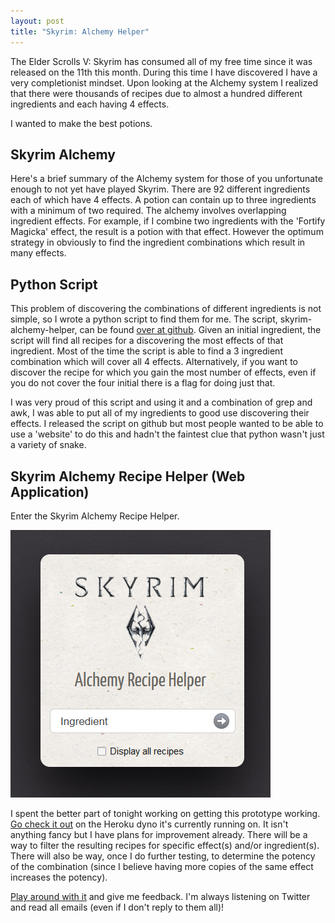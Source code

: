 ```yaml
---
layout: post
title: "Skyrim: Alchemy Helper"
---
```


The Elder Scrolls V: Skyrim has consumed all of my free time since it was
released on the 11th this month. During this time I have discovered I have
a very completionist mindset. Upon looking at the Alchemy system I realized
that there were thousands of recipes due to almost a hundred different
ingredients and each having 4 effects.

I wanted to make the best potions.

## Skyrim Alchemy

Here's a brief summary of the Alchemy system for those of you unfortunate 
enough to not yet have played Skyrim. There are 92 different ingredients
each of which have 4 effects. A potion can contain up to three ingredients
with a minimum of two required. The alchemy involves overlapping ingredient
effects. For example, if I combine two ingredients with the 'Fortify Magicka'
effect, the result is a potion with that effect. However the optimum strategy
in obviously to find the ingredient combinations which result in many effects.

## Python Script

This problem of discovering the combinations of different ingredients is not
simple, so I wrote a python script to find them for me. The script,
skyrim-alchemy-helper, can be found [over at github][skyrim-alchemy-helper-py].
Given an initial ingredient, the script will find all recipes for a discovering
the most effects of that ingredient. Most of the time the script is able to
find a 3 ingredient combination which will cover all 4 effects. Alternatively,
if you want to discover the recipe for which you gain the most number of
effects, even if you do not cover the four initial there is a flag for doing
just that. 

I was very proud of this script and using it and a combination of grep and awk,
I was able to put all of my ingredients to good use discovering their effects.
I released the script on github but most people wanted to be able to use a
'website' to do this and hadn't the faintest clue that python wasn't just a 
variety of snake.

## Skyrim Alchemy Recipe Helper (Web Application)

Enter the Skyrim Alchemy Recipe Helper.

<img src="/images/posts/2011-11-15-skyrim-alchemy-helper/skyrim-alchemy-helper.png" alt="Skyrim Alchemy Recipe Helper Screenshot" class="noclip" />


I spent the better part of tonight working on getting this prototype working.
[Go check it out][skyrim-alchemy-helper-web] on the Heroku dyno it's currently
running on. It isn't anything fancy but I have plans for improvement already.
There will be a way to filter the resulting recipes for specific effect(s)
and/or ingredient(s). There will also be way, once I do further testing,
to determine the potency of the combination (since I believe having more
copies of the same effect increases the potency).

[Play around with it][skyrim-alchemy-helper-web] and give me feedback. I'm
always listening on Twitter and read all emails (even if I don't reply to 
them all)!

[skyrim-alchemy-helper-py]: https://github.com/magus/skyrim-alchemy-helper
[skyrim-alchemy-helper-web]: http://fierce-fire-5307.herokuapp.com/
